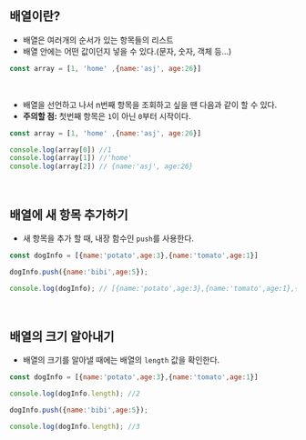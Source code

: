 ## 배열이란?
- 배열은 여러개의 순서가 있는 항목들의 리스트
- 배열 안에는 어떤 값이던지 넣을 수 있다.(문자, 숫자, 객체 등...)

```javascript
const array = [1, 'home' ,{name:'asj', age:26}]


```

<br>

- 배열을 선언하고 나서 n번째 항목을 조회하고 싶을 땐 다음과 같이 할 수 있다.
- **주의할 점:** 첫번째 항목은 ```1```이 아닌 ```0```부터 시작이다.

```javascript
const array = [1, 'home' ,{name:'asj', age:26}]

console.log(array[0]) //1
console.log(array[1]) //'home'
console.log(array[2]) // {name:'asj', age:26}

```

<br>

## 배열에 새 항목 추가하기
- 새 항목을 추가 할 때, 내장 함수인 ```push```를 사용한다.

```javascript
const dogInfo = [{name:'potato',age:3},{name:'tomato',age:1}]

dogInfo.push({name:'bibi',age:5});

console.log(dogInfo); // [{name:'potato',age:3},{name:'tomato',age:1},{name:'bibi',age:5}]

```

<br>


## 배열의 크기 알아내기
- 배열의 크기를 알아낼 때에는 배열의 ```length``` 값을 확인한다.

```javascript
const dogInfo = [{name:'potato',age:3},{name:'tomato',age:1}]

console.log(dogInfo.length); //2

dogInfo.push({name:'bibi',age:5});

console.log(dogInfo.length); //3

```

